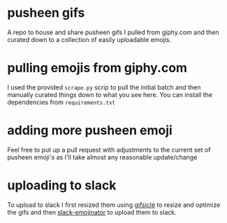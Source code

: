 # pusheen gifs

A repo to house and share pusheen gifs I pulled from giphy.com and then curated
down to a collection of easily uploadable emojis.


# pulling emojis from giphy.com

I used the provided `scrape.py` scrip to pull the initial batch and then
manually curated things down to what you see here. You can install the
dependencies from `requirements.txt`


# adding more pusheen emoji

Feel free to put up a pull request with adjustments to the current set of
pusheen emoji's as I'll take almost any reasonable update/change


# uploading to slack

To upload to slack I first resized them using [gifsicle](https://www.lcdf.org/gifsicle/)
to resize and optimize the gifs and then [slack-emojinator](https://github.com/smashwilson/slack-emojinator)
to upload them to slack.
